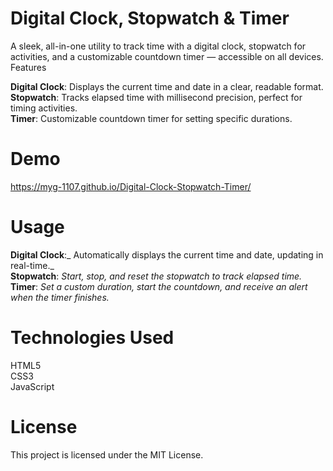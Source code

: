 # Digital Clock, Stopwatch & Timer
A sleek, all-in-one utility to track time with a digital clock, stopwatch for activities, and a customizable countdown timer — accessible on all devices.
Features

**Digital Clock**: Displays the current time and date in a clear, readable format.<Br>
**Stopwatch**: Tracks elapsed time with millisecond precision, perfect for timing activities.<br>
**Timer**: Customizable countdown timer for setting specific durations.

# Demo
https://myg-1107.github.io/Digital-Clock-Stopwatch-Timer/

# Usage

**Digital Clock**:_ Automatically displays the current time and date, updating in real-time._<br>
**Stopwatch**: _Start, stop, and reset the stopwatch to track elapsed time._<br>
**Timer**: _Set a custom duration, start the countdown, and receive an alert when the timer finishes._

# Technologies Used

HTML5 <br>
CSS3<Br>
JavaScript

# License
This project is licensed under the MIT License.
